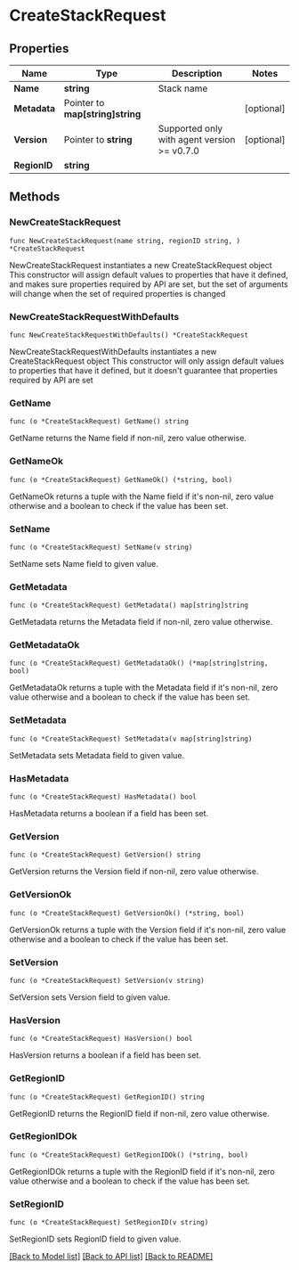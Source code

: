 # CreateStackRequest

## Properties

Name | Type | Description | Notes
------------ | ------------- | ------------- | -------------
**Name** | **string** | Stack name | 
**Metadata** | Pointer to **map[string]string** |  | [optional] 
**Version** | Pointer to **string** | Supported only with agent version &gt;&#x3D; v0.7.0 | [optional] 
**RegionID** | **string** |  | 

## Methods

### NewCreateStackRequest

`func NewCreateStackRequest(name string, regionID string, ) *CreateStackRequest`

NewCreateStackRequest instantiates a new CreateStackRequest object
This constructor will assign default values to properties that have it defined,
and makes sure properties required by API are set, but the set of arguments
will change when the set of required properties is changed

### NewCreateStackRequestWithDefaults

`func NewCreateStackRequestWithDefaults() *CreateStackRequest`

NewCreateStackRequestWithDefaults instantiates a new CreateStackRequest object
This constructor will only assign default values to properties that have it defined,
but it doesn't guarantee that properties required by API are set

### GetName

`func (o *CreateStackRequest) GetName() string`

GetName returns the Name field if non-nil, zero value otherwise.

### GetNameOk

`func (o *CreateStackRequest) GetNameOk() (*string, bool)`

GetNameOk returns a tuple with the Name field if it's non-nil, zero value otherwise
and a boolean to check if the value has been set.

### SetName

`func (o *CreateStackRequest) SetName(v string)`

SetName sets Name field to given value.


### GetMetadata

`func (o *CreateStackRequest) GetMetadata() map[string]string`

GetMetadata returns the Metadata field if non-nil, zero value otherwise.

### GetMetadataOk

`func (o *CreateStackRequest) GetMetadataOk() (*map[string]string, bool)`

GetMetadataOk returns a tuple with the Metadata field if it's non-nil, zero value otherwise
and a boolean to check if the value has been set.

### SetMetadata

`func (o *CreateStackRequest) SetMetadata(v map[string]string)`

SetMetadata sets Metadata field to given value.

### HasMetadata

`func (o *CreateStackRequest) HasMetadata() bool`

HasMetadata returns a boolean if a field has been set.

### GetVersion

`func (o *CreateStackRequest) GetVersion() string`

GetVersion returns the Version field if non-nil, zero value otherwise.

### GetVersionOk

`func (o *CreateStackRequest) GetVersionOk() (*string, bool)`

GetVersionOk returns a tuple with the Version field if it's non-nil, zero value otherwise
and a boolean to check if the value has been set.

### SetVersion

`func (o *CreateStackRequest) SetVersion(v string)`

SetVersion sets Version field to given value.

### HasVersion

`func (o *CreateStackRequest) HasVersion() bool`

HasVersion returns a boolean if a field has been set.

### GetRegionID

`func (o *CreateStackRequest) GetRegionID() string`

GetRegionID returns the RegionID field if non-nil, zero value otherwise.

### GetRegionIDOk

`func (o *CreateStackRequest) GetRegionIDOk() (*string, bool)`

GetRegionIDOk returns a tuple with the RegionID field if it's non-nil, zero value otherwise
and a boolean to check if the value has been set.

### SetRegionID

`func (o *CreateStackRequest) SetRegionID(v string)`

SetRegionID sets RegionID field to given value.



[[Back to Model list]](../README.md#documentation-for-models) [[Back to API list]](../README.md#documentation-for-api-endpoints) [[Back to README]](../README.md)



